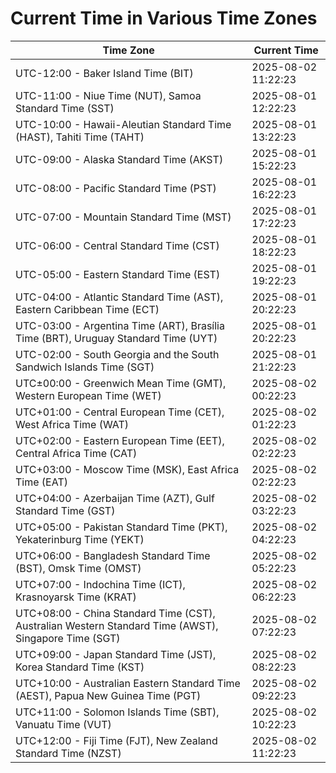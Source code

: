 # Current Time in Various Time Zones

| Time Zone | Current Time |
|-----------|--------------|
| UTC-12:00 - Baker Island Time (BIT) | 2025-08-02 11:22:23 |
| UTC-11:00 - Niue Time (NUT), Samoa Standard Time (SST) | 2025-08-01 12:22:23 |
| UTC-10:00 - Hawaii-Aleutian Standard Time (HAST), Tahiti Time (TAHT) | 2025-08-01 13:22:23 |
| UTC-09:00 - Alaska Standard Time (AKST) | 2025-08-01 15:22:23 |
| UTC-08:00 - Pacific Standard Time (PST) | 2025-08-01 16:22:23 |
| UTC-07:00 - Mountain Standard Time (MST) | 2025-08-01 17:22:23 |
| UTC-06:00 - Central Standard Time (CST) | 2025-08-01 18:22:23 |
| UTC-05:00 - Eastern Standard Time (EST) | 2025-08-01 19:22:23 |
| UTC-04:00 - Atlantic Standard Time (AST), Eastern Caribbean Time (ECT) | 2025-08-01 20:22:23 |
| UTC-03:00 - Argentina Time (ART), Brasília Time (BRT), Uruguay Standard Time (UYT) | 2025-08-01 20:22:23 |
| UTC-02:00 - South Georgia and the South Sandwich Islands Time (SGT) | 2025-08-01 21:22:23 |
| UTC±00:00 - Greenwich Mean Time (GMT), Western European Time (WET) | 2025-08-02 00:22:23 |
| UTC+01:00 - Central European Time (CET), West Africa Time (WAT) | 2025-08-02 01:22:23 |
| UTC+02:00 - Eastern European Time (EET), Central Africa Time (CAT) | 2025-08-02 02:22:23 |
| UTC+03:00 - Moscow Time (MSK), East Africa Time (EAT) | 2025-08-02 02:22:23 |
| UTC+04:00 - Azerbaijan Time (AZT), Gulf Standard Time (GST) | 2025-08-02 03:22:23 |
| UTC+05:00 - Pakistan Standard Time (PKT), Yekaterinburg Time (YEKT) | 2025-08-02 04:22:23 |
| UTC+06:00 - Bangladesh Standard Time (BST), Omsk Time (OMST) | 2025-08-02 05:22:23 |
| UTC+07:00 - Indochina Time (ICT), Krasnoyarsk Time (KRAT) | 2025-08-02 06:22:23 |
| UTC+08:00 - China Standard Time (CST), Australian Western Standard Time (AWST), Singapore Time (SGT) | 2025-08-02 07:22:23 |
| UTC+09:00 - Japan Standard Time (JST), Korea Standard Time (KST) | 2025-08-02 08:22:23 |
| UTC+10:00 - Australian Eastern Standard Time (AEST), Papua New Guinea Time (PGT) | 2025-08-02 09:22:23 |
| UTC+11:00 - Solomon Islands Time (SBT), Vanuatu Time (VUT) | 2025-08-02 10:22:23 |
| UTC+12:00 - Fiji Time (FJT), New Zealand Standard Time (NZST) | 2025-08-02 11:22:23 |
